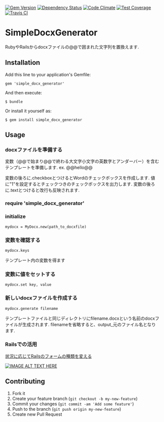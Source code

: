 [![Gem Version](https://badge.fury.io/rb/simple_docx_generator.svg)](https://badge.fury.io/rb/simple_docx_generator)
[![Dependency Status](https://gemnasium.com/badges/github.com/seventhsense/simple_docx_generator.svg)](https://gemnasium.com/github.com/seventhsense/simple_docx_generator)
[![Code Climate](https://codeclimate.com/github/seventhsense/simple_docx_generator/badges/gpa.svg)](https://codeclimate.com/github/seventhsense/simple_docx_generator)
[![Test Coverage](https://codeclimate.com/github/seventhsense/simple_docx_generator/badges/coverage.svg)](https://codeclimate.com/github/seventhsense/simple_docx_generator/coverage)
[![Travis CI](https://travis-ci.org/seventhsense/simple_docx_generator.svg?branch=master)](https://travis-ci.org/seventhsense/simple_docx_generator)


# SimpleDocxGenerator

RubyやRailsからdocxファイルの@@で囲まれた文字列を置換えます.

## Installation

Add this line to your application's Gemfile:

    gem 'simple_docx_generator'

And then execute:

    $ bundle

Or install it yourself as:

    $ gem install simple_docx_generator

## Usage

### docxファイルを準備する

変数（@@で始まり@@で終わる大文字小文字の英数字とアンダーバー）を含むテンプレートを準備します.
ex. @@hello@@

変数の後ろに.checkboxとつけるとWordのチェックボックスを作成します.
値に"1"を設定するとチェックつきのチェックボックスを出力します.
変数の後ろに.textとつけると改行も反映されます.

### require 'simple_docx_generator'


### initialize
    
    mydocx = MyDocx.new(path_to_docxfile)

### 変数を確認する
    
    mydocx.keys
    
テンプレート内の変数を得ます

### 変数に値をセットする
    
    mydocx.set key, value

### 新しいdocxファイルを作成する

    mydocx.generate filename

テンプレートファイルと同じディレクトリにfilename.docxという名前のdocxファイルが生成されます.
filenameを省略すると、output_元のファイル名となります.

### Railsでの活用

 [状況に応じてRailsのフォームの種類を変える](http://blog.scimpr.com/2012/11/09/%e7%8a%b6%e6%b3%81%e3%81%ab%e5%bf%9c%e3%81%98%e3%81%a6rails%e3%81%ae%e3%83%95%e3%82%a9%e3%83%bc%e3%83%a0%e3%81%ae%e7%a8%ae%e9%a1%9e%e3%82%92%e5%a4%89%e3%81%88%e3%82%8b/)

[![IMAGE ALT TEXT HERE](https://img.youtube.com/vi/ztu2OP_p4ec/0.jpg)](https://www.youtube.com/watch?v=ztu2OP_p4ec)

## Contributing

1. Fork it
2. Create your feature branch (`git checkout -b my-new-feature`)
3. Commit your changes (`git commit -am 'Add some feature'`)
4. Push to the branch (`git push origin my-new-feature`)
5. Create new Pull Request
